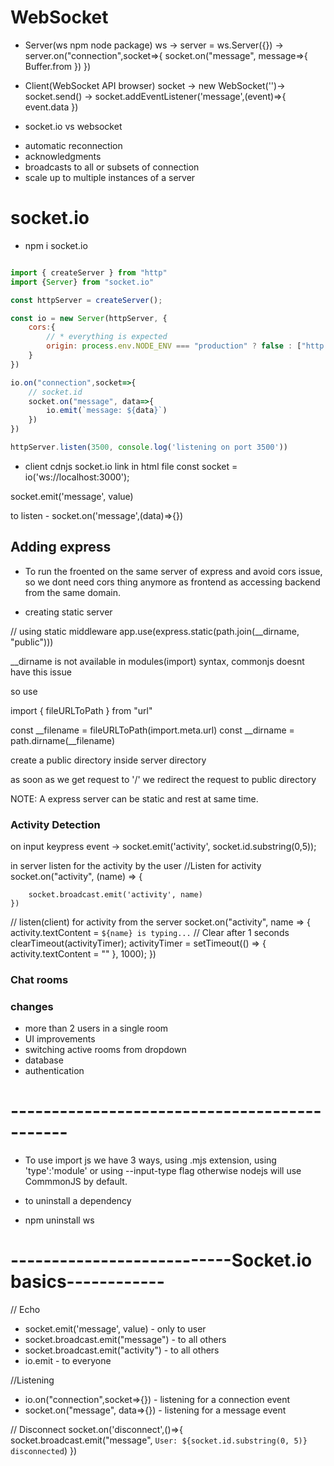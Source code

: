 # WebSocket
- Server(ws npm node package)
ws -> server = ws.Server({}) -> server.on("connection",socket=>{
    socket.on("message", message=>{
        Buffer.from
    })
}) 

- Client(WebSocket API browser)
socket -> new WebSocket('')-> socket.send() -> socket.addEventListener('message',(event)=>{
    event.data
})


- socket.io vs websocket
* automatic reconnection
* acknowledgments
* broadcasts to all or subsets of connection
* scale up to multiple instances of a server


# socket.io

- npm i socket.io


```js

import { createServer } from "http"
import {Server} from "socket.io"

const httpServer = createServer();

const io = new Server(httpServer, {
    cors:{
        // * everything is expected
        origin: process.env.NODE_ENV === "production" ? false : ["http://localhost:5500"]
    }
})

io.on("connection",socket=>{
    // socket.id
    socket.on("message", data=>{
        io.emit(`message: ${data}`)
    })
}) 

httpServer.listen(3500, console.log('listening on port 3500'))


```

- client
cdnjs socket.io link in html file
const socket = io('ws://localhost:3000');

socket.emit('message', value)

to listen - socket.on('message',(data)=>{})

## Adding express

- To run the froented on the same server of express and avoid cors issue, so we dont need cors thing anymore as frontend as accessing backend from the same domain.

- creating static server

// using static middleware
app.use(express.static(path.join(__dirname, "public")))

__dirname is not available in modules(import) syntax, commonjs doesnt have this issue

so use 

import { fileURLToPath } from "url"

const __filename = fileURLToPath(import.meta.url)
const __dirname = path.dirname(__filename)

create a public directory inside server directory

as soon as we get request to '/' we redirect the request to public directory


NOTE: A express server can be static and rest at same time.


### Activity Detection

on input keypress event -> socket.emit('activity', socket.id.substring(0,5));

in server listen for the activity by the user
//Listen for activity
    socket.on("activity", (name) => {

        socket.broadcast.emit('activity', name)
    })


// listen(client) for activity from the server
socket.on("activity", name => {
    activity.textContent = `${name} is typing...`
    // Clear after 1 seconds
    clearTimeout(activityTimer);
    activityTimer = setTimeout(() => {
        activity.textContent = ""
    }, 1000);
})

### Chat rooms



### changes

- more than 2 users in a single room
- UI improvements
- switching active rooms from dropdown
- database
- authentication



# ---------------------------------------------

- To use import js we have 3 ways, using .mjs extension, using 'type':'module' or using --input-type flag otherwise nodejs will use CommmonJS by default.

- to uninstall a dependency
* npm uninstall ws


# ---------------------------Socket.io basics------------




// Echo
- socket.emit('message', value) - only to user
- socket.broadcast.emit("message") - to all others
- socket.broadcast.emit("activity") - to all others
- io.emit - to everyone

//Listening
- io.on("connection",socket=>{}) - listening for a connection event
- socket.on("message", data=>{}) - listening for a message event

// Disconnect
socket.on('disconnect',()=>{
        socket.broadcast.emit("message", `User: ${socket.id.substring(0, 5)} disconnected`)
    })

